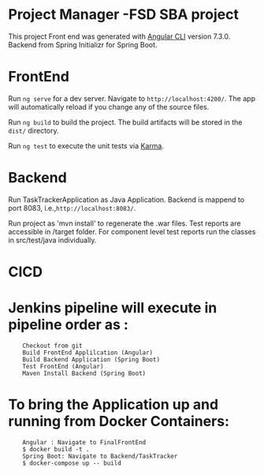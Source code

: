 #  Project Manager -FSD SBA project

This project Front end was generated with [Angular CLI](https://github.com/angular/angular-cli) version 7.3.0. Backend from Spring Initializr for Spring Boot.

# FrontEnd

Run `ng serve` for a dev server. Navigate to `http://localhost:4200/`. The app will automatically reload if you change any of the source files.

Run `ng build` to build the project. The build artifacts will be stored in the `dist/` directory. 

Run `ng test` to execute the unit tests via [Karma](https://karma-runner.github.io).

# Backend 

Run TaskTrackerApplication as Java Application. Backend is mappend to port 8083, i.e.,`http://localhost:8083/`.

Run project as 'mvn install' to regenerate the .war files. Test reports are accessible in /target folder. 
For component level test reports run the classes in src/test/java individually.

# CICD

# Jenkins pipeline will execute in pipeline order as :
        Checkout from git
        Build FrontEnd Applilcation (Angular)
        Build Backend Application (Spring Boot)
        Test FrontEnd (Angular)
        Maven Install Backend (Spring Boot)
# To bring the Application up and running from Docker Containers:
        Angular : Navigate to FinalFrontEnd
        $ docker build -t .
        Spring Boot: Navigate to Backend/TaskTracker
        $ docker-compose up -- build
